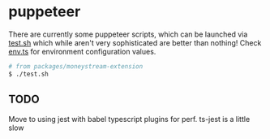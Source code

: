 # puppeteer

There are currently some puppeteer scripts, which can be launched via [test.sh](../test.sh) which while aren't very sophisticated are better than nothing!
Check [env.ts](puppeteer/lib/env.ts) for environment configuration values.

```bash
# from packages/moneystream-extension
$ ./test.sh
```

## TODO

Move to using jest with babel typescript plugins for perf. ts-jest is a little slow
